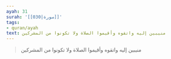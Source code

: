 ```yaml
---
ayah: 31
surah: '[[030|سورة]]'
tags:
- quran/ayah
text: منيبين إليه واتقوه وأقيموا الصلاة ولا تكونوا من المشركين
---
```

> منيبين إليه واتقوه وأقيموا الصلاة ولا تكونوا من المشركين
